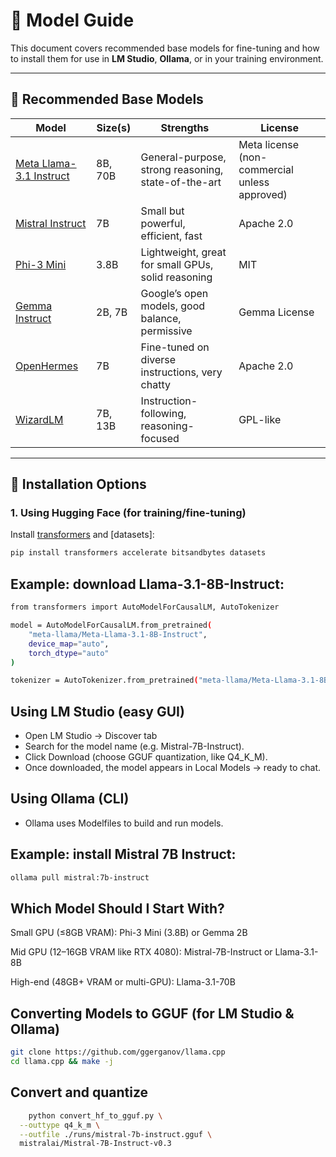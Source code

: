# 🧠 Model Guide

This document covers recommended base models for fine-tuning and how to install them for use in **LM Studio**, **Ollama**, or in your training environment.

---

## 🔹 Recommended Base Models

| Model | Size(s) | Strengths | License |
|-------|---------|-----------|---------|
| [Meta Llama-3.1 Instruct](https://huggingface.co/meta-llama/Meta-Llama-3.1-8B-Instruct) | 8B, 70B | General-purpose, strong reasoning, state-of-the-art | Meta license (non-commercial unless approved) |
| [Mistral Instruct](https://huggingface.co/mistralai/Mistral-7B-Instruct-v0.3) | 7B | Small but powerful, efficient, fast | Apache 2.0 |
| [Phi-3 Mini](https://huggingface.co/microsoft/Phi-3-mini-4k-instruct) | 3.8B | Lightweight, great for small GPUs, solid reasoning | MIT |
| [Gemma Instruct](https://huggingface.co/google/gemma-7b) | 2B, 7B | Google’s open models, good balance, permissive | Gemma License |
| [OpenHermes](https://huggingface.co/teknium/OpenHermes-2.5-Mistral-7B) | 7B | Fine-tuned on diverse instructions, very chatty | Apache 2.0 |
| [WizardLM](https://huggingface.co/WizardLM/WizardLM-7B-V1.0) | 7B, 13B | Instruction-following, reasoning-focused | GPL-like |

---

## 🔹 Installation Options

### 1. Using Hugging Face (for training/fine-tuning)
Install [transformers](https://huggingface.co/docs/transformers/index) and [datasets]:
```bash
pip install transformers accelerate bitsandbytes datasets
```

## Example: download Llama-3.1-8B-Instruct:

```bash
from transformers import AutoModelForCausalLM, AutoTokenizer

model = AutoModelForCausalLM.from_pretrained(
    "meta-llama/Meta-Llama-3.1-8B-Instruct",
    device_map="auto",
    torch_dtype="auto"
)

tokenizer = AutoTokenizer.from_pretrained("meta-llama/Meta-Llama-3.1-8B-Instruct")
```

## Using LM Studio (easy GUI)
- Open LM Studio → Discover tab
- Search for the model name (e.g. Mistral-7B-Instruct).
- Click Download (choose GGUF quantization, like Q4_K_M).
- Once downloaded, the model appears in Local Models → ready to chat.

## Using Ollama (CLI)
- Ollama uses Modelfiles to build and run models.

## Example: install Mistral 7B Instruct:
```bash
ollama pull mistral:7b-instruct
```

## Which Model Should I Start With?
Small GPU (≤8GB VRAM): Phi-3 Mini (3.8B)
 or Gemma 2B

Mid GPU (12–16GB VRAM like RTX 4080): Mistral-7B-Instruct
 or Llama-3.1-8B

High-end (48GB+ VRAM or multi-GPU): Llama-3.1-70B

## Converting Models to GGUF (for LM Studio & Ollama)
```bash
git clone https://github.com/ggerganov/llama.cpp
cd llama.cpp && make -j
```

## Convert and quantize
```bash
    python convert_hf_to_gguf.py \
  --outtype q4_k_m \
  --outfile ./runs/mistral-7b-instruct.gguf \
  mistralai/Mistral-7B-Instruct-v0.3
```
